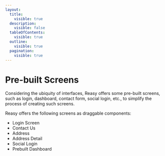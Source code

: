 ```yaml
---
layout:
  title:
    visible: true
  description:
    visible: false
  tableOfContents:
    visible: true
  outline:
    visible: true
  pagination:
    visible: true
---
```


# Pre-built Screens

Considering the ubiquity of interfaces, Reasy offers some pre-built screens, such as login, dashboard, contact form, social login, etc., to simplify the process of creating such screens.&#x20;

Reasy offers the following screens as draggable components:

* Login Screen
* Contact Us
* Address
* Address Detail
* Social Login
* Prebuilt Dashboard
